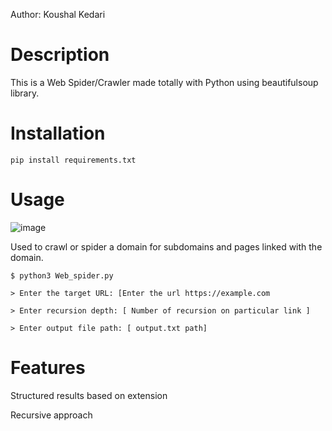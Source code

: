 Author: Koushal Kedari

# Description
 This is a Web Spider/Crawler made totally with Python using beautifulsoup library.



# Installation
 `pip install requirements.txt`

# Usage


![image](https://github.com/Nightowl-code/Web-Crawler/assets/121932742/e9be9cae-292e-40a8-a3a0-925f93520a7c)



Used to crawl or spider a domain for subdomains and pages linked with the domain.

`$ python3 Web_spider.py `

`> Enter the target URL: [Enter the url https://example.com`

`> Enter recursion depth: [ Number of recursion on particular link ]`

`> Enter output file path: [ output.txt path]`


# Features
Structured results based on extension 

Recursive approach

